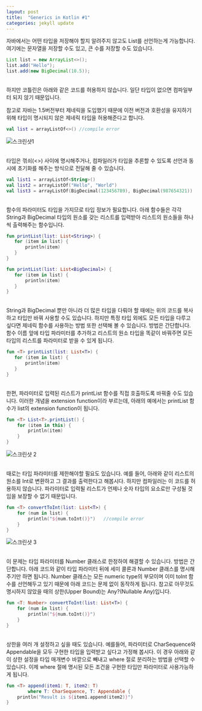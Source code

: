 ```yaml
---
layout: post
title:  "Generics in Kotlin #1"
categories: jekyll update
---
```

자바에서는 어떤 타입을 저장해야 할지 알려주지 않고도 List를 선언하는게 가능합니다.
여기에는 문자열을 저장할 수도 있고, 큰 수를 저장할 수도 있습니다. 

```java
List list = new ArrayList<>();
list.add("Hello");
list.add(new BigDecimal(10.5));
```
<br>
하지만 코틀린은 아래와 같은 코드를 허용하지 않습니다. 
일단 타입이 없으면 컴파일부터 되지 않기 때문입니다.  

참고로 자바는 1.5버전부터 제네릭을 도입했기 때문에 이전 버전과 호환성을 유지하기 위해 타입이 명시되지 않은 제네릭 타입을 허용해준다고 합니다. 

```kotlin
val list = arrayListOf<>() //compile error
```
![스크린샷1](../../images/list-without-type.png)

<br>
타입은 꺾쇠(<>) 사이에 명시해주거나, 컴파일러가 타입을 추론할 수 있도록 선언과 동시에 초기화를 해주는 방식으로 전달해 줄 수 있습니다.

```kotlin
val list1 = arrayListOf<String>()
val list2 = arrayListOf("Hello", "World")
val list3 = arrayListOf(BigDecimal(123456789), BigDecimal(987654321))
```

<br>
함수의 파라미터도 타입을 가지므로 타입 정보가 필요합니다.
아래 함수들은 각각 String과 BigDecimal 타입의 원소를 갖는 리스트를 입력받아 리스트의 원소들을 하나씩 출력해주는 함수입니다. 

```kotlin
fun printList(list: List<String>) {
   for (item in list) {
       println(item)
   }
}

fun printList(list: List<BigDecimal>) {
   for (item in list) {
       println(item)
   }
}
```

<br>
String과 BigDecimal 뿐만 아니라 더 많은 타입을 다뤄야 할 때에는 위의 코드를 복사하고 타입만 바꿔 사용할 수도 있습니다.
하지만 특정 타입 외에도 모든 타입을 다루고 싶다면 제네릭 함수를 사용하는 방법 또한 선택해 볼 수 있습니다. 
방법은 간단합니다.
함수 이름 앞에 타입 파라미터를 추가하고 리스트의 원소 타입을 똑같이 바꿔주면 모든 타입의 리스트를 파라미터로 받을 수 있게 됩니다.

```kotlin
fun <T> printList(list: List<T>) {
   for (item in list) {
       println(item)
   }
}
```

<br>
한편, 파라미터로 입력된 리스트가 printList 함수를 직접 호출하도록 바꿔줄 수도 있습니다.
이러한 개념을 extension function이라 부르는데, 아래의 예에서는 printList 함수가 list의 extension function이 됩니다.

```kotlin
fun <T> List<T>.printList() {
    for (item in this) {
        println(item)
    }
}
```
![스크린샷 2](../../images/extension-function.png)

<br>
때로는 타입 파라미터를 제한해야할 필요도 있습니다.
예를 들어, 아래와 같이 리스트의 원소를 Int로 변환하고 그 결과를 출력한다고 해봅시다.
하지만 컴파일러는 이 코드를 허용하지 않습니다.
파라미터로 입력될 리스트가 언제나 숫자 타입의 요소로만 구성될 것임을 보장할 수 없기 때문입니다.

```kotlin
fun <T> convertToInt(list: List<T>) {
    for (num in list) {
        println("${num.toInt()}")   //compile error
    }
}
```
![스크린샷 3](../../images/no-restrict-generic-type.png)

<br>
이 문제는 타입 파라미터를 Number 클래스로 한정하여 해결할 수 있습니다.
방법은 간단합니다.
아래 코드와 같이 타입 파라미터 뒤에 세미 콜론과 Number 클래스를 명시해주기만 하면 됩니다.
Number 클래스는 모든 numeric type의 부모이며 이미 toInt 함수를 선언해두고 있기 때문에 아래 코드는 문제 없이 동작하게 됩니다.
참고로 아무것도 명시하지 않았을 때의 상한(Upper Bound)는 Any?(Nullable Any)입니다. 

```kotlin
fun <T: Number> convertToInt(list: List<T>) {
    for (num in list) {
        println("${num.toInt()}")   
    }
}
```

<br>
상한을 여러 개 설정하고 싶을 때도 있습니다.
예를들어, 파라미터로 CharSequence와 Appendable을 모두 구현한 타입을 입력받고 싶다고 가정해 봅시다.
이 경우 아래와 같이 상한 설정을 타입 매개변수 바깥으로 빼내고 where 절로 분리하는 방법을 선택할 수 있습니다.
이제 where 절에 명시된 모든 조건을 구현한 타입만 파라미터로 사용가능하게 됩니다.

```kotlin
fun <T> append(item1: T, item2: T) 
        where T: CharSequence, T: Appendable {
    println("Result is ${item1.append(item2)}")
}
```


